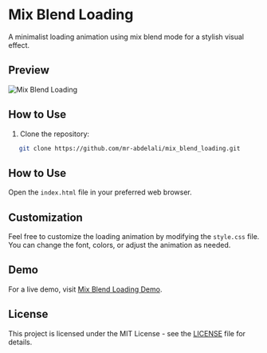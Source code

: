 # Mix Blend Loading

A minimalist loading animation using mix blend mode for a stylish visual effect.

## Preview

![Mix Blend Loading](./preview.gif)

## How to Use

1. Clone the repository:
```bash
   git clone https://github.com/mr-abdelali/mix_blend_loading.git
```
## How to Use

Open the `index.html` file in your preferred web browser.

## Customization

Feel free to customize the loading animation by modifying the `style.css` file. You can change the font, colors, or adjust the animation as needed.

## Demo

For a live demo, visit [Mix Blend Loading Demo](https://mr-abdelali.github.io/mix_blend_loading/).

## License

This project is licensed under the MIT License - see the [LICENSE](./LICENSE) file for details.
